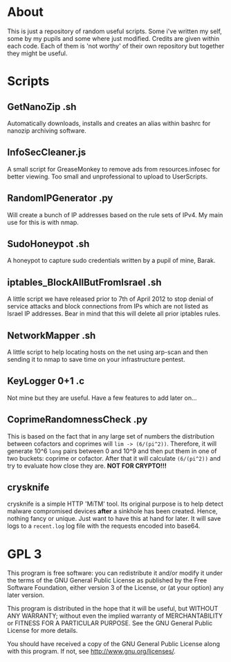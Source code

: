 About
======
This is just a repository of random useful scripts. Some i've written my self, some by my pupils and some where just modified. Credits are given within each code. Each of them is 'not worthy' of their own repository but together they might be useful.

Scripts
==========
## GetNanoZip .sh
Automatically downloads, installs and creates an alias within bashrc for nanozip archiving software.
## InfoSecCleaner.js
A small script for GreaseMonkey to remove ads from resources.infosec for better viewing. Too small and unprofessional to upload to UserScripts.
## RandomIPGenerator .py
Will create a bunch of IP addresses based on the rule sets of IPv4. My main use for this is with nmap.
## SudoHoneypot .sh
A honeypot to capture sudo credentials written by a pupil of mine, Barak.
## iptables_BlockAllButFromIsrael .sh
A little script we have released prior to 7th of April 2012 to stop denial of service attacks and block connections from IPs which are not listed as Israel IP addresses. Bear in mind that this will delete all prior iptables rules.
## NetworkMapper .sh
A little script to help locating hosts on the net using arp-scan and then sending it to nmap to save time on your infrastructure pentest.
## KeyLogger 0+1 .c
Not mine but they are useful. Have a few features to add later on...
## CoprimeRandomnessCheck .py
This is based on the fact that in any large set of numbers the distribution between cofactors and coprimes will `lim -> (6/(pi^2))`. Therefore, it will generate 10^6 `long` pairs between 0 and 10^9 and then put them in one of two buckets: coprime or cofactor. After that it will calculate `(6/(pi^2))` and try to evaluate how close they are. **NOT FOR CRYPTO!!!**
## crysknife
crysknife is a simple HTTP 'MiTM' tool. Its original purpose is to help detect malware compromised devices **after** a sinkhole has been created. Hence, nothing fancy or unique. Just want to have this at hand for later. It will save logs to a `recent.log` log file with the requests encoded into base64. 

GPL 3
======
This program is free software: you can redistribute it and/or modify
it under the terms of the GNU General Public License as published by
the Free Software Foundation, either version 3 of the License, or
(at your option) any later version.

This program is distributed in the hope that it will be useful,
but WITHOUT ANY WARRANTY; without even the implied warranty of
MERCHANTABILITY or FITNESS FOR A PARTICULAR PURPOSE.  See the
GNU General Public License for more details.

You should have received a copy of the GNU General Public License
along with this program.  If not, see <http://www.gnu.org/licenses/>.
